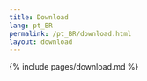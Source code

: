 ```yaml
---
title: Download
lang: pt_BR
permalink: /pt_BR/download.html
layout: download
---
```


{% include pages/download.md %}
